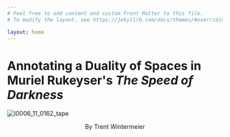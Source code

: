 ```yaml
---
# Feel free to add content and custom Front Matter to this file.
# To modify the layout, see https://jekyllrb.com/docs/themes/#overriding-theme-defaults

layout: home
---
```

# Annotating a Duality of Spaces in Muriel Rukeyser's *The Speed of Darkness*
![I0006_11_0162_tape](https://user-images.githubusercontent.com/112954339/206921322-130d12d0-cac7-4aa5-841a-0ee781bc105d.jpeg)
<p align= center> By Trent Wintermeier </p>
